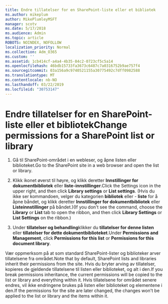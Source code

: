 ```yaml
---
title: Endre tillatelser for en SharePoint-liste eller et bibliotek
ms.author: mikeplum
author: MikePlumleyMSFT
manager: scotv
ms.date: 5/17/2018
ms.audience: Admin
ms.topic: article
ROBOTS: NOINDEX, NOFOLLOW
localization_priority: Normal
ms.collection: Adm_O365
ms.custom: ''
ms.assetid: 1cb414cf-a4a4-4b35-84c2-0723cf5c5a14
ms.openlocfilehash: 46bdb15733fa3673c6487c7a0316752b9ae757f4
ms.sourcegitcommit: 03a156a9c9740521155a30775492c7dff0982588
ms.translationtype: MT
ms.contentlocale: nb-NO
ms.lasthandoff: 03/22/2019
ms.locfileid: "30753147"
---
```

# <a name="change-permissions-for-a-sharepoint-list-or-library"></a><span data-ttu-id="74315-102">Endre tillatelser for en SharePoint-liste eller et bibliotek</span><span class="sxs-lookup"><span data-stu-id="74315-102">Change permissions for a SharePoint list or library</span></span>

1. <span data-ttu-id="74315-103">Gå til SharePoint-området i en webleser, og åpne listen eller biblioteket.</span><span class="sxs-lookup"><span data-stu-id="74315-103">Go to the SharePoint site in a web browser and open the list or library.</span></span>
    
2. <span data-ttu-id="74315-104">Klikk ikonet øverst til høyre, og klikk deretter **Innstillinger for dokumentbibliotek** eller **liste-innstillinger**.</span><span class="sxs-lookup"><span data-stu-id="74315-104">Click the Settings icon in the upper right, and then click **Library settings** or **List settings**.</span></span> <span data-ttu-id="74315-105">(Hvis du ikke ser kommandoen, velger du kategorien **bibliotek** eller - **liste** for å åpne båndet, og klikk deretter **Innstillinger for dokumentbibliotek** eller **Listeinnstillinger** på båndet.)</span><span class="sxs-lookup"><span data-stu-id="74315-105">(If you don't see the command, choose the **Library** or **List** tab to open the ribbon, and then click **Library Settings** or **List Settings** on the ribbon.)</span></span> 
    
3. <span data-ttu-id="74315-106">Under **tillatelser og behandling**klikker du **tillatelser for denne listen** eller **tillatelser for dette dokumentbiblioteket**.</span><span class="sxs-lookup"><span data-stu-id="74315-106">Under **Permissions and Management**, click **Permissions for this list** or **Permissions for this document library**.</span></span>
    
<span data-ttu-id="74315-107">Vær oppmerksom på at som standard SharePoint-lister og biblioteker arver tillatelsene fra området.</span><span class="sxs-lookup"><span data-stu-id="74315-107">Note that by default, SharePoint lists and libraries inherit their permissions from the site.</span></span> <span data-ttu-id="74315-108">Hvis du bryter arving av tillatelser, kopieres de gjeldende tillatelsene til listen eller biblioteket, og alt i den.</span><span class="sxs-lookup"><span data-stu-id="74315-108">If you break permissions inheritance, the current permissions will be copied to the list or library and everything within it.</span></span> <span data-ttu-id="74315-109">Hvis tillatelsene for området senere endres, vil ikke endringene brukes på listen eller biblioteket og elementene i den.</span><span class="sxs-lookup"><span data-stu-id="74315-109">If the permissions for the site are later changed, the changes won't be applied to the list or library and the items within it.</span></span>
  

